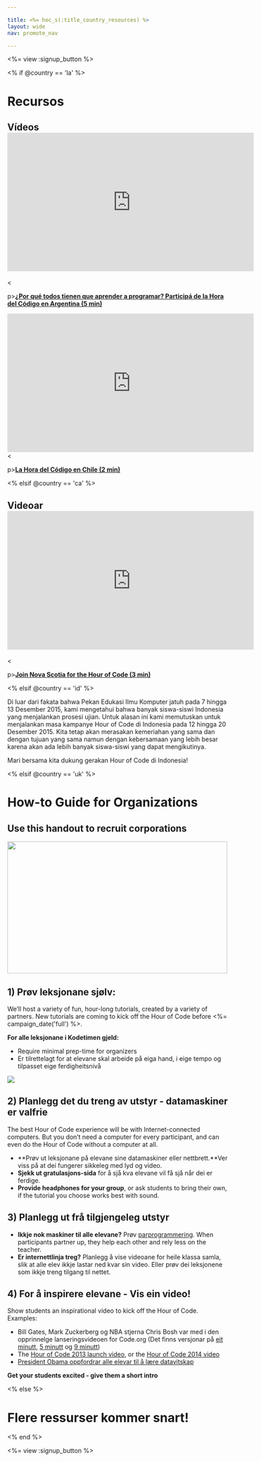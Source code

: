 ```yaml
---

title: <%= hoc_s(:title_country_resources) %>
layout: wide
nav: promote_nav

---
```


<%= view :signup_button %>

<% if @country == 'la' %>

# Recursos

## Vídeos <iframe width="560" height="315" src="https://www.youtube.com/embed/HrBh2165KjE" frameborder="0" allowfullscreen></iframe>
<

p>[**¿Por qué todos tienen que aprender a programar? Participá de la Hora del Código en Argentina (5 min)**](https://www.youtube.com/watch?v=HrBh2165KjE)

  
 <iframe width="560" height="315" src="https://www.youtube.com/embed/_vq6Wpb-WyQ" frameborder="0" allowfullscreen></iframe>
<

p>[**La Hora del Código en Chile (2 min)**](https://www.youtube.com/watch?v=vq6Wpb-WyQ)

<% elsif @country == 'ca' %>

## Videoar <iframe width="560" height="315" src="https://www.youtube.com/embed/k3cg1e27zQM" frameborder="0" allowfullscreen></iframe>
<

p>[**Join Nova Scotia for the Hour of Code (3 min)**](https://www.youtube.com/watch?v=k3cg1e27zQM)

<% elsif @country == 'id' %>

Di luar dari fakata bahwa Pekan Edukasi Ilmu Komputer jatuh pada 7 hingga 13 Desember 2015, kami mengetahui bahwa banyak siswa-siswi Indonesia yang menjalankan prosesi ujian. Untuk alasan ini kami memutuskan untuk menjalankan masa kampanye Hour of Code di Indonesia pada 12 hingga 20 Desember 2015. Kita tetap akan merasakan kemeriahan yang sama dan dengan tujuan yang sama namun dengan kebersamaan yang lebih besar karena akan ada lebih banyak siswa-siswi yang dapat mengikutinya.

Mari bersama kita dukung gerakan Hour of Code di Indonesia!

<% elsif @country == 'uk' %>

# How-to Guide for Organizations

## Use this handout to recruit corporations

[<img width="500" height="300" src="<%= localized_image('/images/corporations.png') %>" />](<%= localized_file('/files/corporations.pdf') %>)

## 1) Prøv leksjonane sjølv:

We’ll host a variety of fun, hour-long tutorials, created by a variety of partners. New tutorials are coming to kick off the Hour of Code before <%= campaign_date('full') %>.

**For alle leksjonane i Kodetimen gjeld:**

  * Require minimal prep-time for organizers
  * Er tilrettelagt for at elevane skal arbeide på eiga hand, i eige tempo og tilpasset eige ferdigheitsnivå

[![](https://uk.code.org/images/tutorials.png)](https://uk.code.org/learn)

## 2) Planlegg det du treng av utstyr - datamaskiner er valfrie

The best Hour of Code experience will be with Internet-connected computers. But you don’t need a computer for every participant, and can even do the Hour of Code without a computer at all.

  * **Prøv ut leksjonane på elevane sine datamaskiner eller nettbrett.**Ver viss på at dei fungerer sikkeleg med lyd og video.
  * **Sjekk ut gratulasjons-sida** for å sjå kva elevane vil få sjå når dei er ferdige. 
  * **Provide headphones for your group**, or ask students to bring their own, if the tutorial you choose works best with sound.

## 3) Planlegg ut frå tilgjengeleg utstyr

  * **Ikkje nok maskiner til alle elevane?** Prøv [parprogrammering](http://www.ncwit.org/resources/pair-programming-box-power-collaborative-learning). When participants partner up, they help each other and rely less on the teacher.
  * **Er internettlinja treg?** Planlegg å vise videoane for heile klassa samla, slik at alle elev ikkje lastar ned kvar sin video. Eller prøv dei leksjonene som ikkje treng tilgang til nettet.

## 4) For å inspirere elevane - Vis ein video!

Show students an inspirational video to kick off the Hour of Code. Examples:

  * Bill Gates, Mark Zuckerberg og NBA stjerna Chris Bosh var med i den opprinnelge lanseringsvideoen for Code.org (Det finns versjonar på [eit minutt](https://www.youtube.com/watch?v=qYZF6oIZtfc), [5 minutt](https://www.youtube.com/watch?v=nKIu9yen5nc) og [9 minutt](https://www.youtube.com/watch?v=dU1xS07N-FA))
  * The [Hour of Code 2013 launch video](https://www.youtube.com/watch?v=FC5FbmsH4fw), or the [Hour of Code 2014 video](https://www.youtube.com/watch?v=96B5-JGA9EQ)
  * [President Obama oppfordrar alle elevar til å lære datavitskap](https://www.youtube.com/watch?v=6XvmhE1J9PY)

**Get your students excited - give them a short intro**

<% else %>

# Flere ressurser kommer snart!

<% end %>

<%= view :signup_button %>